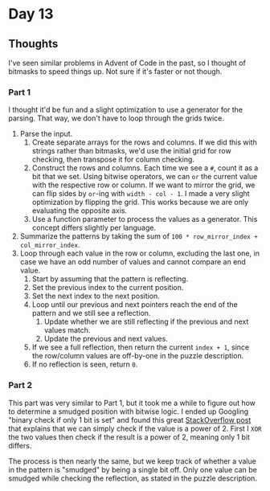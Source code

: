 # Day 13

## Thoughts

I've seen similar problems in Advent of Code in the past, so I thought of bitmasks to speed things up. Not sure if it's faster or not though.

### Part 1

I thought it'd be fun and a slight optimization to use a generator for the parsing. That way, we don't have to loop through the grids twice.

1. Parse the input.
   1. Create separate arrays for the rows and columns. If we did this with strings rather than bitmasks, we'd use the initial grid for row checking, then transpose it for column checking.
   2. Construct the rows and columns. Each time we see a `#`, count it as a bit that we set. Using bitwise operators, we can `or` the current value with the respective row or column. If we want to mirror the grid, we can flip sides by `or`-ing with `width - col - 1`. I made a very slight optimization by flipping the grid. This works because we are only evaluating the opposite axis.
   3. Use a function parameter to process the values as a generator. This concept differs slightly per language.
2. Summarize the patterns by taking the sum of `100 * row_mirror_index + col_mirror_index`.
3. Loop through each value in the row or column, excluding the last one, in case we have an odd number of values and cannot compare an end value.
   1. Start by assuming that the pattern is reflecting.
   2. Set the previous index to the current position.
   3. Set the next index to the next position.
   4. Loop until our previous and next pointers reach the end of the pattern and we still see a reflection.
      1. Update whether we are still reflecting if the previous and next values match.
      2. Update the previous and next values.
   5. If we see a full reflection, then return the current `index + 1`, since the row/column values are off-by-one in the puzzle description.
   6. If no reflection is seen, return `0`.

### Part 2

This part was very similar to Part 1, but it took me a while to figure out how to determine a smudged position with bitwise logic. I ended up Googling "binary check if only 1 bit is set" and found this great [StackOverflow post](https://stackoverflow.com/a/51094793) that explains that we can simply check if the value is a power of 2. First I `XOR` the two values then check if the result is a power of 2, meaning only 1 bit differs.

The process is then nearly the same, but we keep track of whether a value in the pattern is "smudged" by being a single bit off. Only one value can be smudged while checking the reflection, as stated in the puzzle description.
